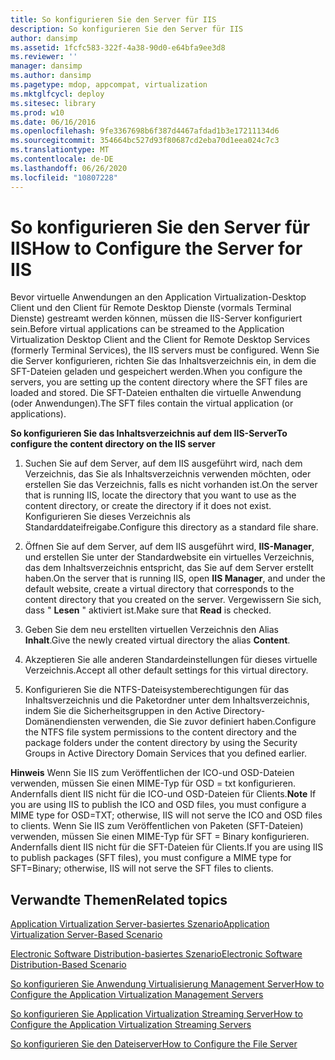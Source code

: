 ```yaml
---
title: So konfigurieren Sie den Server für IIS
description: So konfigurieren Sie den Server für IIS
author: dansimp
ms.assetid: 1fcfc583-322f-4a38-90d0-e64bfa9ee3d8
ms.reviewer: ''
manager: dansimp
ms.author: dansimp
ms.pagetype: mdop, appcompat, virtualization
ms.mktglfcycl: deploy
ms.sitesec: library
ms.prod: w10
ms.date: 06/16/2016
ms.openlocfilehash: 9fe3367698b6f387d4467afdad1b3e17211134d6
ms.sourcegitcommit: 354664bc527d93f80687cd2eba70d1eea024c7c3
ms.translationtype: MT
ms.contentlocale: de-DE
ms.lasthandoff: 06/26/2020
ms.locfileid: "10807228"
---
```

# <span data-ttu-id="8a7f9-103">So konfigurieren Sie den Server für IIS</span><span class="sxs-lookup"><span data-stu-id="8a7f9-103">How to Configure the Server for IIS</span></span>


<span data-ttu-id="8a7f9-104">Bevor virtuelle Anwendungen an den Application Virtualization-Desktop Client und den Client für Remote Desktop Dienste (vormals Terminal Dienste) gestreamt werden können, müssen die IIS-Server konfiguriert sein.</span><span class="sxs-lookup"><span data-stu-id="8a7f9-104">Before virtual applications can be streamed to the Application Virtualization Desktop Client and the Client for Remote Desktop Services (formerly Terminal Services), the IIS servers must be configured.</span></span> <span data-ttu-id="8a7f9-105">Wenn Sie die Server konfigurieren, richten Sie das Inhaltsverzeichnis ein, in dem die SFT-Dateien geladen und gespeichert werden.</span><span class="sxs-lookup"><span data-stu-id="8a7f9-105">When you configure the servers, you are setting up the content directory where the SFT files are loaded and stored.</span></span> <span data-ttu-id="8a7f9-106">Die SFT-Dateien enthalten die virtuelle Anwendung (oder Anwendungen).</span><span class="sxs-lookup"><span data-stu-id="8a7f9-106">The SFT files contain the virtual application (or applications).</span></span>

**<span data-ttu-id="8a7f9-107">So konfigurieren Sie das Inhaltsverzeichnis auf dem IIS-Server</span><span class="sxs-lookup"><span data-stu-id="8a7f9-107">To configure the content directory on the IIS server</span></span>**

1.  <span data-ttu-id="8a7f9-108">Suchen Sie auf dem Server, auf dem IIS ausgeführt wird, nach dem Verzeichnis, das Sie als Inhaltsverzeichnis verwenden möchten, oder erstellen Sie das Verzeichnis, falls es nicht vorhanden ist.</span><span class="sxs-lookup"><span data-stu-id="8a7f9-108">On the server that is running IIS, locate the directory that you want to use as the content directory, or create the directory if it does not exist.</span></span> <span data-ttu-id="8a7f9-109">Konfigurieren Sie dieses Verzeichnis als Standarddateifreigabe.</span><span class="sxs-lookup"><span data-stu-id="8a7f9-109">Configure this directory as a standard file share.</span></span>

2.  <span data-ttu-id="8a7f9-110">Öffnen Sie auf dem Server, auf dem IIS ausgeführt wird, **IIS-Manager**, und erstellen Sie unter der Standardwebsite ein virtuelles Verzeichnis, das dem Inhaltsverzeichnis entspricht, das Sie auf dem Server erstellt haben.</span><span class="sxs-lookup"><span data-stu-id="8a7f9-110">On the server that is running IIS, open **IIS Manager**, and under the default website, create a virtual directory that corresponds to the content directory that you created on the server.</span></span> <span data-ttu-id="8a7f9-111">Vergewissern Sie sich, dass " **Lesen** " aktiviert ist.</span><span class="sxs-lookup"><span data-stu-id="8a7f9-111">Make sure that **Read** is checked.</span></span>

3.  <span data-ttu-id="8a7f9-112">Geben Sie dem neu erstellten virtuellen Verzeichnis den Alias **Inhalt**.</span><span class="sxs-lookup"><span data-stu-id="8a7f9-112">Give the newly created virtual directory the alias **Content**.</span></span>

4.  <span data-ttu-id="8a7f9-113">Akzeptieren Sie alle anderen Standardeinstellungen für dieses virtuelle Verzeichnis.</span><span class="sxs-lookup"><span data-stu-id="8a7f9-113">Accept all other default settings for this virtual directory.</span></span>

5.  <span data-ttu-id="8a7f9-114">Konfigurieren Sie die NTFS-Dateisystemberechtigungen für das Inhaltsverzeichnis und die Paketordner unter dem Inhaltsverzeichnis, indem Sie die Sicherheitsgruppen in den Active Directory-Domänendiensten verwenden, die Sie zuvor definiert haben.</span><span class="sxs-lookup"><span data-stu-id="8a7f9-114">Configure the NTFS file system permissions to the content directory and the package folders under the content directory by using the Security Groups in Active Directory Domain Services that you defined earlier.</span></span>

<span data-ttu-id="8a7f9-115">**Hinweis**  Wenn Sie IIS zum Veröffentlichen der ICO-und OSD-Dateien verwenden, müssen Sie einen MIME-Typ für OSD = txt konfigurieren. Andernfalls dient IIS nicht für die ICO-und OSD-Dateien für Clients.</span><span class="sxs-lookup"><span data-stu-id="8a7f9-115">**Note** If you are using IIS to publish the ICO and OSD files, you must configure a MIME type for OSD=TXT; otherwise, IIS will not serve the ICO and OSD files to clients.</span></span> <span data-ttu-id="8a7f9-116">Wenn Sie IIS zum Veröffentlichen von Paketen (SFT-Dateien) verwenden, müssen Sie einen MIME-Typ für SFT = Binary konfigurieren. Andernfalls dient IIS nicht für die SFT-Dateien für Clients.</span><span class="sxs-lookup"><span data-stu-id="8a7f9-116">If you are using IIS to publish packages (SFT files), you must configure a MIME type for SFT=Binary; otherwise, IIS will not serve the SFT files to clients.</span></span>

 

## <span data-ttu-id="8a7f9-117">Verwandte Themen</span><span class="sxs-lookup"><span data-stu-id="8a7f9-117">Related topics</span></span>


[<span data-ttu-id="8a7f9-118">Application Virtualization Server-basiertes Szenario</span><span class="sxs-lookup"><span data-stu-id="8a7f9-118">Application Virtualization Server-Based Scenario</span></span>](application-virtualization-server-based-scenario.md)

[<span data-ttu-id="8a7f9-119">Electronic Software Distribution-basiertes Szenario</span><span class="sxs-lookup"><span data-stu-id="8a7f9-119">Electronic Software Distribution-Based Scenario</span></span>](electronic-software-distribution-based-scenario.md)

[<span data-ttu-id="8a7f9-120">So konfigurieren Sie Anwendung Virtualisierung Management Server</span><span class="sxs-lookup"><span data-stu-id="8a7f9-120">How to Configure the Application Virtualization Management Servers</span></span>](how-to-configure-the-application-virtualization-management-servers.md)

[<span data-ttu-id="8a7f9-121">So konfigurieren Sie Application Virtualization Streaming Server</span><span class="sxs-lookup"><span data-stu-id="8a7f9-121">How to Configure the Application Virtualization Streaming Servers</span></span>](how-to-configure-the-application-virtualization-streaming-servers.md)

[<span data-ttu-id="8a7f9-122">So konfigurieren Sie den Dateiserver</span><span class="sxs-lookup"><span data-stu-id="8a7f9-122">How to Configure the File Server</span></span>](how-to-configure-the-file-server.md)

 

 





